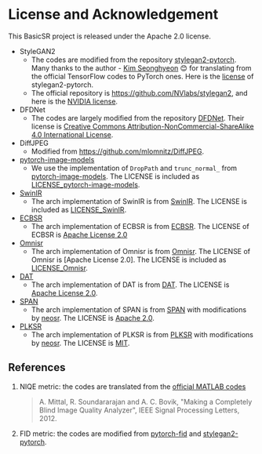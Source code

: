 # License and Acknowledgement

This BasicSR project is released under the Apache 2.0 license.

- StyleGAN2
  - The codes are modified from the repository [stylegan2-pytorch](https://github.com/rosinality/stylegan2-pytorch). Many thanks to the author - [Kim Seonghyeon](https://rosinality.github.io/)  :blush: for translating from the official TensorFlow codes to PyTorch ones. Here is the [license](LICENSE-stylegan2-pytorch) of stylegan2-pytorch.
  - The official repository is <https://github.com/NVlabs/stylegan2>, and here is the [NVIDIA license](./LICENSE-NVIDIA).
- DFDNet
  - The codes are largely modified from the repository [DFDNet](https://github.com/csxmli2016/DFDNet). Their license is [Creative Commons Attribution-NonCommercial-ShareAlike 4.0 International License](https://creativecommons.org/licenses/by-nc-sa/4.0/).
- DiffJPEG
  - Modified from <https://github.com/mlomnitz/DiffJPEG>.
- [pytorch-image-models](https://github.com/rwightman/pytorch-image-models/)
  - We use the implementation of `DropPath` and `trunc_normal_` from [pytorch-image-models](https://github.com/rwightman/pytorch-image-models/). The LICENSE is included as [LICENSE_pytorch-image-models](LICENSE/LICENSE_pytorch-image-models).
- [SwinIR](https://github.com/JingyunLiang/SwinIR)
  - The arch implementation of SwinIR is from [SwinIR](https://github.com/JingyunLiang/SwinIR). The LICENSE is included as [LICENSE_SwinIR](LICENSE/LICENSE_SwinIR).
- [ECBSR](https://github.com/xindongzhang/ECBSR)
  - The arch implementation of ECBSR is from [ECBSR](https://github.com/xindongzhang/ECBSR). The LICENSE of ECBSR is [Apache License 2.0](https://github.com/xindongzhang/ECBSR/blob/main/LICENSE)
- [Omnisr](https://github.com/Francis0625/Omni-SR)
  - The arch implementation of Omnisr is from [Omnisr](https://github.com/Francis0625/Omni-SR). The LICENSE of Omnisr is [Apache License 2.0]. The LICENSE is included as [LICENSE_Omnisr](LICENSE/LICENSE_Omnisr).
- [DAT](https://github.com/zhengchen1999/dat)
  - The arch implementation of DAT is from [DAT](https://github.com/zhengchen1999/dat). The LICENSE is [Apache License 2.0](https://github.com/zhengchen1999/DAT/blob/main/LICENSE).
- [SPAN](https://github.com/hongyuanyu/SPAN)					
  - The arch implementation of SPAN is from [SPAN](https://github.com/hongyuanyu/SPAN) with modifications by [neosr](https://github.com/muslll/neosr). The LICENSE is [Apache 2.0](https://github.com/hongyuanyu/SPAN/blob/main/LICENSE.txt).
- [PLKSR](https://github.com/dslisleedh/PLKSR)
  - The arch implementation of PLKSR is from [PLKSR](https://github.com/dslisleedh/PLKSR) with modifications by [neosr](https://github.com/muslll/neosr). The LICENSE is [MIT](https://github.com/dslisleedh/PLKSR/blob/main/LICENSE).

## References

1. NIQE metric: the codes are translated from the [official MATLAB codes](http://live.ece.utexas.edu/research/quality/niqe_release.zip)

    > A. Mittal, R. Soundararajan and A. C. Bovik, "Making a Completely Blind Image Quality Analyzer", IEEE Signal Processing Letters, 2012.

1. FID metric: the codes are modified from [pytorch-fid](https://github.com/mseitzer/pytorch-fid) and [stylegan2-pytorch](https://github.com/rosinality/stylegan2-pytorch).
